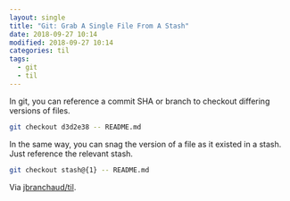```yaml
---
layout: single
title: "Git: Grab A Single File From A Stash"
date: 2018-09-27 10:14
modified: 2018-09-27 10:14
categories: til
tags:
  - git
  - til
---
```


In git, you can reference a commit SHA or branch to checkout differing
versions of files.

```bash
git checkout d3d2e38 -- README.md
```

In the same way, you can snag the version of a file as it existed in a
stash. Just reference the relevant stash.

```bash
git checkout stash@{1} -- README.md
```

Via [jbranchaud/til](https://github.com/jbranchaud/til).
